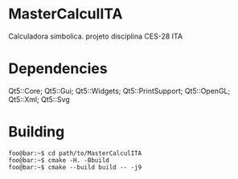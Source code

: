 # MasterCalculITA
Calculadora simbolica. projeto disciplina CES-28 ITA

# Dependencies

Qt5::Core; Qt5::Gui; Qt5::Widgets; Qt5::PrintSupport; Qt5::OpenGL; Qt5::Xml; Qt5::Svg

# Building
```console
foo@bar:~$ cd path/to/MasterCalculITA
foo@bar:~$ cmake -H. -Bbuild
foo@bar:~$ cmake --build build -- -j9

```
